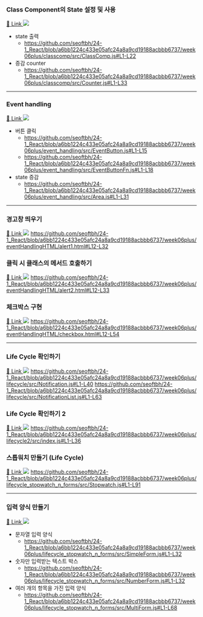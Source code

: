 ### Class Component의 State 설정 및 사용
[🔗 Link
](https://seoftbh.github.io/24-1_React/week06plus/classcomp/build/)
[![](./md/react_counter.gif)](https://seoftbh.github.io/24-1_React/week06plus/classcomp/build/)
- state 출력
  - https://github.com/seoftbh/24-1_React/blob/a6bb1224c433e05afc24a8a9cd19188acbbb6737/week06plus/classcomp/src/ClassComp.js#L1-L22
- 증감 counter
  - https://github.com/seoftbh/24-1_React/blob/a6bb1224c433e05afc24a8a9cd19188acbbb6737/week06plus/classcomp/src/Counter.js#L1-L33

---
### Event handling
[🔗 Link
](https://seoftbh.github.io/24-1_React/week06plus/event_handling/build/)
[![](./md/react_event_handling.gif)](https://seoftbh.github.io/24-1_React/week06plus/event_handling/build/)
- 버튼 클릭
  - https://github.com/seoftbh/24-1_React/blob/a6bb1224c433e05afc24a8a9cd19188acbbb6737/week06plus/event_handling/src/EventButton.js#L1-L15
  - https://github.com/seoftbh/24-1_React/blob/a6bb1224c433e05afc24a8a9cd19188acbbb6737/week06plus/event_handling/src/EventButtonFn.js#L1-L18
- state 증감
  - https://github.com/seoftbh/24-1_React/blob/a6bb1224c433e05afc24a8a9cd19188acbbb6737/week06plus/event_handling/src/Area.js#L1-L31

---
### 경고창 띄우기
[🔗 Link
](https://seoftbh.github.io/24-1_React/week06plus/eventHandlingHTML/alert1.html)
[![](./md/react_alert1.gif)](https://seoftbh.github.io/24-1_React/week06plus/eventHandlingHTML/alert1.html)
https://github.com/seoftbh/24-1_React/blob/a6bb1224c433e05afc24a8a9cd19188acbbb6737/week06plus/eventHandlingHTML/alert1.html#L12-L32

### 클릭 시 클래스의 메서드 호출하기
[🔗 Link
](https://seoftbh.github.io/24-1_React/week06plus/eventHandlingHTML/alert2.html)
[![](./md/react_alert2.gif)](https://seoftbh.github.io/24-1_React/week06plus/eventHandlingHTML/alert2.html)
https://github.com/seoftbh/24-1_React/blob/a6bb1224c433e05afc24a8a9cd19188acbbb6737/week06plus/eventHandlingHTML/alert2.html#L12-L33

### 체크박스 구현
[🔗 Link
](https://seoftbh.github.io/24-1_React/week06plus/eventHandlingHTML/checkbox.html)
[![](./md/react_checkbox.gif)](https://seoftbh.github.io/24-1_React/week06plus/eventHandlingHTML/checkbox.html)
https://github.com/seoftbh/24-1_React/blob/a6bb1224c433e05afc24a8a9cd19188acbbb6737/week06plus/eventHandlingHTML/checkbox.html#L12-L54

---
### Life Cycle 확인하기
[🔗 Link
](https://seoftbh.github.io/24-1_React/week06plus/lifecycle/build/)
[![](./md/react_notification.gif)](https://seoftbh.github.io/24-1_React/week06plus/lifecycle/build/)
https://github.com/seoftbh/24-1_React/blob/a6bb1224c433e05afc24a8a9cd19188acbbb6737/week06plus/lifecycle/src/Notification.js#L1-L40
https://github.com/seoftbh/24-1_React/blob/a6bb1224c433e05afc24a8a9cd19188acbbb6737/week06plus/lifecycle/src/NotificationList.js#L1-L63

### Life Cycle 확인하기 2
[🔗 Link
](https://seoftbh.github.io/24-1_React/week06plus/lifecycle2/build/)
[![](./md/react_lifecycle2.gif)](https://seoftbh.github.io/24-1_React/week06plus/lifecycle2/build/)
https://github.com/seoftbh/24-1_React/blob/a6bb1224c433e05afc24a8a9cd19188acbbb6737/week06plus/lifecycle2/src/index.js#L1-L36

### 스톱워치 만들기 (Life Cycle)
[🔗 Link
](https://seoftbh.github.io/24-1_React/week06plus/lifecycle_stopwatch_n_forms/build-stopwatch/)
[![](./md/react_stopwatch.gif)](https://seoftbh.github.io/24-1_React/week06plus/lifecycle_stopwatch_n_forms/build-stopwatch/)
https://github.com/seoftbh/24-1_React/blob/a6bb1224c433e05afc24a8a9cd19188acbbb6737/week06plus/lifecycle_stopwatch_n_forms/src/Stopwatch.js#L1-L91

---
### 입력 양식 만들기
[🔗 Link
](https://seoftbh.github.io/24-1_React/week06plus/lifecycle_stopwatch_n_forms/build/)
[![](./md/react_forms.gif)](https://seoftbh.github.io/24-1_React/week06plus/lifecycle_stopwatch_n_forms/build/)

- 문자열 입력 양식
  - https://github.com/seoftbh/24-1_React/blob/a6bb1224c433e05afc24a8a9cd19188acbbb6737/week06plus/lifecycle_stopwatch_n_forms/src/SimpleForm.js#L1-L32
- 숫자만 입력받는 텍스트 박스
  - https://github.com/seoftbh/24-1_React/blob/a6bb1224c433e05afc24a8a9cd19188acbbb6737/week06plus/lifecycle_stopwatch_n_forms/src/NumberForm.js#L1-L32
- 여러 개의 항목을 가진 입력 양식
  - https://github.com/seoftbh/24-1_React/blob/a6bb1224c433e05afc24a8a9cd19188acbbb6737/week06plus/lifecycle_stopwatch_n_forms/src/MultiForm.js#L1-L68
